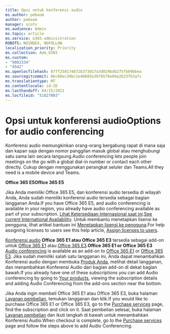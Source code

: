 ```yaml
---
title: Opsi untuk konferensi audio
ms.author: pebaum
author: pebaum
manager: scotv
ms.audience: Admin
ms.topic: article
ms.service: o365-administration
ROBOTS: NOINDEX, NOFOLLOW
localization_priority: Priority
ms.collection: Adm_O365
ms.custom:
- "9002334"
- "4542"
ms.openlocfilehash: 07ff250174872b373017a3d829bdb275fb09bbea
ms.sourcegitcommit: 8bc60ec34bc1e40685e3976576e04a2623f63a7c
ms.translationtype: MT
ms.contentlocale: id-ID
ms.lasthandoff: 04/15/2021
ms.locfileid: "51827003"
---
```

# <a name="options-for-audio-conferencing"></a><span data-ttu-id="00d1a-102">Opsi untuk konferensi audio</span><span class="sxs-lookup"><span data-stu-id="00d1a-102">Options for audio conferencing</span></span>

<span data-ttu-id="00d1a-103">Konferensi audio memungkinkan orang-orang bergabung rapat di mana saja dan kapan saja dengan nomor panggilan masuk global atau menghubungi satu sama lain secara langsung.</span><span class="sxs-lookup"><span data-stu-id="00d1a-103">Audio conferencing lets people join meetings on the go with a global dial-in number or contact each other directly.</span></span> <span data-ttu-id="00d1a-104">Cukup dengan menggunakan perangkat seluler dan Teams.</span><span class="sxs-lookup"><span data-stu-id="00d1a-104">All they need is a mobile device and Teams.</span></span>

<span data-ttu-id="00d1a-105">**Office 365 E5**</span><span class="sxs-lookup"><span data-stu-id="00d1a-105">**Office 365 E5**</span></span>

<span data-ttu-id="00d1a-106">Jika Anda memiliki Office 365 E5, dan konferensi audio tersedia di wilayah Anda, Anda sudah memiliki konferensi audio tersedia sebagai bagian langganan Anda.</span><span class="sxs-lookup"><span data-stu-id="00d1a-106">If you have Office 365 E5, and audio conferencing is available in your region, you already have audio conferencing available as part of your subscription.</span></span> <span data-ttu-id="00d1a-107">[Lihat Ketersediaan Internasional saat ini](https://go.microsoft.com/fwlink/p/?LinkID=839556).</span><span class="sxs-lookup"><span data-stu-id="00d1a-107">[See current International Availability](https://go.microsoft.com/fwlink/p/?LinkID=839556).</span></span> <span data-ttu-id="00d1a-108">Untuk membantu menetapkan lisensi ke pengguna, lihat artikel bantuan ini [Menetapkan lisensi ke pengguna](https://docs.microsoft.com/microsoft-365/admin/manage/assign-licenses-to-users).</span><span class="sxs-lookup"><span data-stu-id="00d1a-108">For help assigning licenses to users see this help article, [Assign licenses to users](https://docs.microsoft.com/microsoft-365/admin/manage/assign-licenses-to-users).</span></span>

<span data-ttu-id="00d1a-109">[Konferensi audio](https://docs.microsoft.com/microsoftteams/audio-conferencing-in-office-365) **Office 365 E1 atau Office 365 E3**
 tersedia sebagai add-on untuk [Office 365 E1](https://www.microsoft.com/microsoft-365/business/office-365-enterprise-e1-business-software) atau [Office 365 E3](https://www.microsoft.com/microsoft-365/business/office-365-enterprise-e3-business-software).</span><span class="sxs-lookup"><span data-stu-id="00d1a-109">**Office 365 E1 or Office 365 E3**
[Audio conferencing](https://docs.microsoft.com/microsoftteams/audio-conferencing-in-office-365) is available as an add-on to [Office 365 E1](https://www.microsoft.com/microsoft-365/business/office-365-enterprise-e1-business-software) or [Office 365 E3](https://www.microsoft.com/microsoft-365/business/office-365-enterprise-e3-business-software).</span></span>  <span data-ttu-id="00d1a-110">Jika sudah memiliki salah satu langganan ini, Anda dapat menambahkan Konferensi audio dengan membuka [Produk Anda](https://go.microsoft.com/fwlink/p/?linkid=842054), melihat detail langganan, dan menambahkan Konferensi Audio dari bagian add-on di dekat bagian bawah.</span><span class="sxs-lookup"><span data-stu-id="00d1a-110">If you already have one of these subscriptions you can add Audio conferencing by going to [Your products](https://go.microsoft.com/fwlink/p/?linkid=842054), viewing the subscription details and adding Audio Conferencing from the add-ons section near the bottom.</span></span>

<span data-ttu-id="00d1a-111">Jika Anda ingin membeli Office 365 E1 atau Office 365 E3, buka halaman [Layanan pembelian](https://go.microsoft.com/fwlink/p/?linkid=868433), temukan langganan dan klik.</span><span class="sxs-lookup"><span data-stu-id="00d1a-111">If you would like to purchase Office 365 E1 or Office 365 E3, go to the [Purchase services](https://go.microsoft.com/fwlink/p/?linkid=868433) page, find the subscription and click on it.</span></span>  <span data-ttu-id="00d1a-112">Saat pembelian selesai, buka halaman [Layanan pembelian](https://go.microsoft.com/fwlink/p/?linkid=868433) dan ikuti langkah di bawah untuk menambahkan Konferensi Audio.</span><span class="sxs-lookup"><span data-stu-id="00d1a-112">When checkout is complete, go to the [Purchase services](https://go.microsoft.com/fwlink/p/?linkid=868433) page and follow the steps above to add Audio Conferencing.</span></span>
